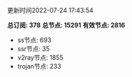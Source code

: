 更新时间2022-07-24 17:43:54

**总订阅: 378**
**总节点: 15291**
**有效节点: 2816**
- ss节点: 693
- ssr节点: 35
- v2ray节点: 1855
- trojan节点: 233
